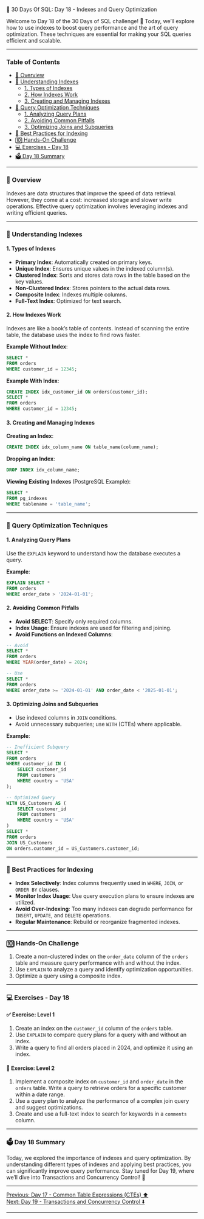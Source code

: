 📘 30 Days Of SQL: Day 18 - Indexes and Query Optimization

Welcome to Day 18 of the 30 Days of SQL challenge! 🎉 Today, we’ll explore how to use indexes to boost query performance and the art of query optimization. These techniques are essential for making your SQL queries efficient and scalable.

---

### Table of Contents

- [🔎 Overview](#-overview)
- [📘 Understanding Indexes](#-understanding-indexes)
  - [1. Types of Indexes](#1-types-of-indexes)
  - [2. How Indexes Work](#2-how-indexes-work)
  - [3. Creating and Managing Indexes](#3-creating-and-managing-indexes)
- [🔧 Query Optimization Techniques](#-query-optimization-techniques)
  - [1. Analyzing Query Plans](#1-analyzing-query-plans)
  - [2. Avoiding Common Pitfalls](#2-avoiding-common-pitfalls)
  - [3. Optimizing Joins and Subqueries](#3-optimizing-joins-and-subqueries)
- [🔄 Best Practices for Indexing](#-best-practices-for-indexing)
- [🔟 Hands-On Challenge](#-hands-on-challenge)
- [💻 Exercises - Day 18](#-exercises---day-18)
- [🗳️ Day 18 Summary](#-day-18-summary)


---

### 🔎 Overview

Indexes are data structures that improve the speed of data retrieval. However, they come at a cost: increased storage and slower write operations. Effective query optimization involves leveraging indexes and writing efficient queries.

---

### 📘 Understanding Indexes

#### 1. Types of Indexes

- **Primary Index**: Automatically created on primary keys.
- **Unique Index**: Ensures unique values in the indexed column(s).
- **Clustered Index**: Sorts and stores data rows in the table based on the key values.
- **Non-Clustered Index**: Stores pointers to the actual data rows.
- **Composite Index**: Indexes multiple columns.
- **Full-Text Index**: Optimized for text search.

#### 2. How Indexes Work

Indexes are like a book’s table of contents. Instead of scanning the entire table, the database uses the index to find rows faster.

**Example Without Index**:

```sql
SELECT *
FROM orders
WHERE customer_id = 12345;
```

**Example With Index**:

```sql
CREATE INDEX idx_customer_id ON orders(customer_id);
SELECT *
FROM orders
WHERE customer_id = 12345;
```

#### 3. Creating and Managing Indexes

**Creating an Index**:

```sql
CREATE INDEX idx_column_name ON table_name(column_name);
```

**Dropping an Index**:

```sql
DROP INDEX idx_column_name;
```

**Viewing Existing Indexes** (PostgreSQL Example):

```sql
SELECT *
FROM pg_indexes
WHERE tablename = 'table_name';
```

---

### 🔧 Query Optimization Techniques

#### 1. Analyzing Query Plans

Use the `EXPLAIN` keyword to understand how the database executes a query.

**Example**:

```sql
EXPLAIN SELECT *
FROM orders
WHERE order_date > '2024-01-01';
```

#### 2. Avoiding Common Pitfalls

- **Avoid SELECT**: Specify only required columns.
- **Index Usage**: Ensure indexes are used for filtering and joining.
- **Avoid Functions on Indexed Columns**:

```sql
-- Avoid
SELECT *
FROM orders
WHERE YEAR(order_date) = 2024;

-- Use
SELECT *
FROM orders
WHERE order_date >= '2024-01-01' AND order_date < '2025-01-01';
```

#### 3. Optimizing Joins and Subqueries

- Use indexed columns in `JOIN` conditions.
- Avoid unnecessary subqueries; use `WITH` (CTEs) where applicable.

**Example**:

```sql
-- Inefficient Subquery
SELECT *
FROM orders
WHERE customer_id IN (
    SELECT customer_id
    FROM customers
    WHERE country = 'USA'
);

-- Optimized Query
WITH US_Customers AS (
    SELECT customer_id
    FROM customers
    WHERE country = 'USA'
)
SELECT *
FROM orders
JOIN US_Customers
ON orders.customer_id = US_Customers.customer_id;
```

---

### 🔄 Best Practices for Indexing

- **Index Selectively**: Index columns frequently used in `WHERE`, `JOIN`, or `ORDER BY` clauses.
- **Monitor Index Usage**: Use query execution plans to ensure indexes are utilized.
- **Avoid Over-Indexing**: Too many indexes can degrade performance for `INSERT`, `UPDATE`, and `DELETE` operations.
- **Regular Maintenance**: Rebuild or reorganize fragmented indexes.

---

### 🔟 Hands-On Challenge

1. Create a non-clustered index on the `order_date` column of the `orders` table and measure query performance with and without the index.
2. Use `EXPLAIN` to analyze a query and identify optimization opportunities.
3. Optimize a query using a composite index.

---

### 💻 Exercises - Day 18

#### ✅ Exercise: Level 1

1. Create an index on the `customer_id` column of the `orders` table.
2. Use `EXPLAIN` to compare query plans for a query with and without an index.
3. Write a query to find all orders placed in 2024, and optimize it using an index.

#### 🚀 Exercise: Level 2

1. Implement a composite index on `customer_id` and `order_date` in the `orders` table. Write a query to retrieve orders for a specific customer within a date range.
2. Use a query plan to analyze the performance of a complex join query and suggest optimizations.
3. Create and use a full-text index to search for keywords in a `comments` column.

---

### 🗳 Day 18 Summary

Today, we explored the importance of indexes and query optimization. By understanding different types of indexes and applying best practices, you can significantly improve query performance. Stay tuned for Day 19, where we’ll dive into Transactions and Concurrency Control! 🚀

---

[ Previous: Day 17 - Common Table Expressions (CTEs) ⬆️](../Day-17_Common_Table_Expressions/Day-17_Common_Table_Expressions.md)  
[ Next: Day 19 - Transactions and Concurrency Control ⬇️](../Day-19_Transactions_and_Concurrency/Day-19_Transactions_and_Concurrency.md)

---


